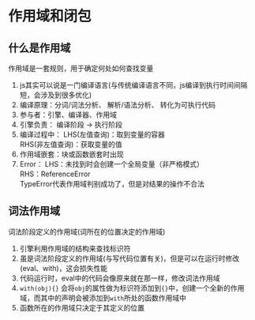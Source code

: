 # 作用域和闭包

## 什么是作用域
作用域是一套规则，用于确定何处如何查找变量
1. js其实可以说是一门编译语言(与传统编译语言不同，js编译到执行时间间隔短，会涉及到很多优化)
2. 编译原理：分词/词法分析、 解析/语法分析、 转化为可执行代码
3. 参与者：引擎、编译器、作用域
4. 引擎负责： 编译阶段 -> 执行阶段
5. 编译过程中： LHS(左值查询)：取到变量的容器  
              RHS(非左值查询)：获取变量的值
6. 作用域嵌套：块或函数嵌套时出现
7. Error： LHS：未找到时会创建一个全局变量（非严格模式）  
           RHS：ReferenceError  
           TypeError代表作用域判别成功了，但是对结果的操作不合法

## 词法作用域
词法阶段定义的作用域(词所在的位置决定的作用域)
1. 引擎利用作用域的结构来查找标识符
2. 虽是词法阶段定义的作用域(与写代码位置有关)，但是可以在运行时修改(eval、with)，这会损失性能
3. 代码运行时，eval中的代码会像原来就在那一样，修改词法作用域
4. `with(obj){}` 会将`obj`的属性做为标识符添加到`{}`中，创建一个全新的作用域，而其中的声明会被添加到`with`所处的函数作用域中
5. 函数所在的作用域只决定于其定义的位置
